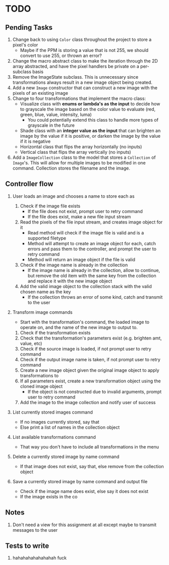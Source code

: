 # TODO

## Pending Tasks

1. Change back to using `Color` class throughout the project to store a pixel's color
    * Maybe if the PPM is storing a value that is not 255, we should convert to use 255, or thrown
      an error?
2. Change the macro abstract class to make the iteration through the 2D array abstracted, and have
   the pixel handlers be private on a per-subclass basis
3. Remove the ImageState subclass. This is unnecessary since transformations always result in a new
   image object being created.
4. Add a new `Image` constructor that can construct a new image with the pixels of an existing image
5. Change to four transformations that implement the macro class:
    * Visualize class with **enums or lambda's as the input** to decide how to grayscale the image
      based on the color value to evaluate (red, green, blue, value, intensity, luma)
        * You could potentially extend this class to handle more types of grayscale in the future
    * Shade class with an **integer value as the input** that can brighten an image by the value if
      it is positive, or darken the image by the value if it is negative
    * Horizontal class that flips the array horizontally (no inputs)
    * Vertical class that flips the array vertically (no inputs)
6. Add a `ImageCollection` class to the model that stores a `Collection` of `Image`'s. This will
   allow for multiple images to be modified in one command. Collection stores the filename and the
   image.

## Controller flow

1. User loads an image and chooses a name to store each as
    1. Check if the image file exists
        * If the file does not exist, prompt user to retry command
        * If the file does exist, make a new file input stream
    2. Read the pixels of the file input stream, and creates image object for it
        * Read method will check if the image file is valid and is a supported filetype
        * Method will attempt to create an image object for each, catch errors and pass them to the
          controller, and prompt the user to retry command
        * Method will return an image object if the file is valid
    3. Check if the image name is already in the collection
        * If the image name is already in the collection, allow to continue, but remove the old item
          with the same key from the collection and replace it with the new image object
    4. Add the valid image object to the collection stack with the valid chosen name as the key
        * If the collection throws an error of some kind, catch and transmit to the user
2. Transform image commands
    * Start with the transformation's command, the loaded image to operate on, and the name of the
      new image to output to.

    1. Check if the transformation exists
    2. Check that the transformation's parameters exist (e.g. brighten amt, value, etc)
    3. Check if the source image is loaded, if not prompt user to retry command
    4. Check if the output image name is taken, if not prompt user to retry command
    5. Create a new image object given the original image object to apply transformations to
    6. If all parameters exist, create a new transformation object using the cloned image object
        * If the object is not constructed due to invalid arguments, prompt user to retry command
    7. Add the image to the image collection and notify user of success
3. List currently stored images command
    * If no images currently stored, say that
    * Else print a list of names in the collection object
4. List available transformations command
    * That way you don't have to include all transformations in the menu
5. Delete a currently stored image by name command
    * If that image does not exist, say that, else remove from the collection object
6. Save a currently stored image by name command and output file
    * Check if the image name does exist, else say it does not exist
    * If the image exists in the co

## Notes

1. Don't need a view for this assignment at all except maybe to transmit messages to the user

## Tests to write

1. hahahahahahahahah fuck